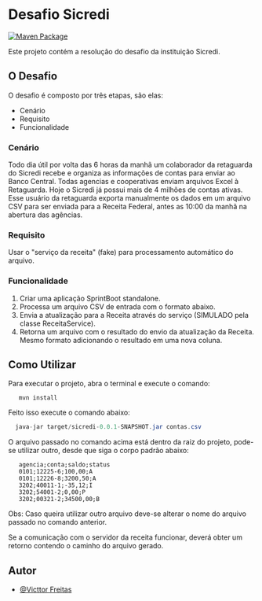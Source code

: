# Desafio Sicredi
[![Maven Package](https://github.com/victtorfreitas/desafio-sicredi/actions/workflows/maven-publish.yml/badge.svg)](https://github.com/victtorfreitas/desafio-sicredi/actions/workflows/maven-publish.yml)

Este projeto contém a resolução do desafio da instituição Sicredi.

## O Desafio

O desafio é composto por três etapas, são elas:

- Cenário
- Requisito
- Funcionalidade

### Cenário

Todo dia útil por volta das 6 horas da manhã um colaborador da retaguarda do Sicredi recebe e
organiza as informações de contas para enviar ao Banco Central. Todas agencias e cooperativas enviam
arquivos Excel à Retaguarda. Hoje o Sicredi já possui mais de 4 milhões de contas ativas. Esse
usuário da retaguarda exporta manualmente os dados em um arquivo CSV para ser enviada para a Receita
Federal, antes as 10:00 da manhã na abertura das agências.

### Requisito

Usar o "serviço da receita" (fake) para processamento automático do arquivo.

### Funcionalidade

1. Criar uma aplicação SprintBoot standalone.
2. Processa um arquivo CSV de entrada com o formato abaixo.
3. Envia a atualização para a Receita através do serviço (SIMULADO pela classe ReceitaService).
4. Retorna um arquivo com o resultado do envio da atualização da Receita. Mesmo formato adicionando
   o resultado em uma nova coluna.

## Como Utilizar

Para executar o projeto, abra o terminal e execute o comando:

```
   mvn install
```

Feito isso execute o comando abaixo:

```java
  java-jar target/sicredi-0.0.1-SNAPSHOT.jar contas.csv
```

O arquivo passado no comando acima está dentro da raiz do projeto, pode-se utilizar outro, desde que
siga o corpo padrão abaixo:

```
   agencia;conta;saldo;status  
   0101;12225-6;100,00;A
   0101;12226-8;3200,50;A
   3202;40011-1;-35,12;I
   3202;54001-2;0,00;P
   3202;00321-2;34500,00;B
```

Obs: Caso queira utilizar outro arquivo deve-se alterar o nome do arquivo passado no comando
anterior.

Se a comunicação com o servidor da receita funcionar, deverá obter um retorno contendo o caminho do
arquivo gerado.

## Autor

- [@Victtor Freitas](https://www.linkedin.com/in/victtor-freitas-programador/)

